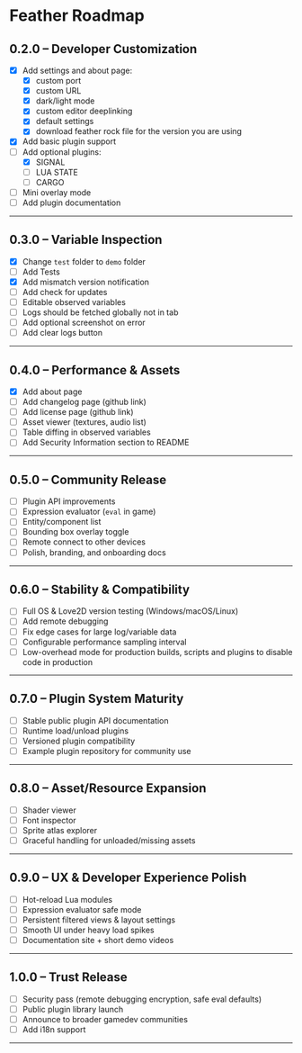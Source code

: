 # Feather Roadmap

## 0.2.0 – Developer Customization

- [x] Add settings and about page:
  - [x] custom port
  - [x] custom URL
  - [x] dark/light mode
  - [x] custom editor deeplinking
  - [x] default settings
  - [x] download feather rock file for the version you are using
- [x] Add basic plugin support
- [ ] Add optional plugins:
  - [x] SIGNAL
  - [ ] LUA STATE
  - [ ] CARGO
- [ ] Mini overlay mode
- [ ] Add plugin documentation

---

## 0.3.0 – Variable Inspection

- [x] Change `test` folder to `demo` folder
- [ ] Add Tests
- [x] Add mismatch version notification
- [ ] Add check for updates
- [ ] Editable observed variables
- [ ] Logs should be fetched globally not in tab
- [ ] Add optional screenshot on error
- [ ] Add clear logs button

---

## 0.4.0 – Performance & Assets

- [x] Add about page
- [ ] Add changelog page (github link)
- [ ] Add license page (github link)
- [ ] Asset viewer (textures, audio list)
- [ ] Table diffing in observed variables
- [ ] Add Security Information section to README

---

## 0.5.0 – Community Release

- [ ] Plugin API improvements
- [ ] Expression evaluator (`eval` in game)
- [ ] Entity/component list
- [ ] Bounding box overlay toggle
- [ ] Remote connect to other devices
- [ ] Polish, branding, and onboarding docs

---

## 0.6.0 – Stability & Compatibility

- [ ] Full OS & Love2D version testing (Windows/macOS/Linux)
- [ ] Add remote debugging
- [ ] Fix edge cases for large log/variable data
- [ ] Configurable performance sampling interval
- [ ] Low-overhead mode for production builds, scripts and plugins to disable code in production

---

## 0.7.0 – Plugin System Maturity

- [ ] Stable public plugin API documentation
- [ ] Runtime load/unload plugins
- [ ] Versioned plugin compatibility
- [ ] Example plugin repository for community use

---

## 0.8.0 – Asset/Resource Expansion

- [ ] Shader viewer
- [ ] Font inspector
- [ ] Sprite atlas explorer
- [ ] Graceful handling for unloaded/missing assets

---

## 0.9.0 – UX & Developer Experience Polish

- [ ] Hot-reload Lua modules
- [ ] Expression evaluator safe mode
- [ ] Persistent filtered views & layout settings
- [ ] Smooth UI under heavy load spikes
- [ ] Documentation site + short demo videos

---

## 1.0.0 – Trust Release

- [ ] Security pass (remote debugging encryption, safe eval defaults)
- [ ] Public plugin library launch
- [ ] Announce to broader gamedev communities
- [ ] Add i18n support

---
